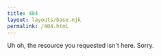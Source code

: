 ```yaml
---
title: 404
layout: layouts/base.njk
permalink: /404.html
---
```


Uh oh, the resource you requested isn't here. Sorry.
